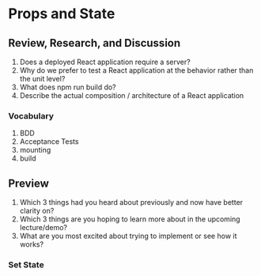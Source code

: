 # Props and State

## Review, Research, and Discussion

  1. Does a deployed React application require a server?
  2. Why do we prefer to test a React application at the behavior rather than the unit level?
  3. What does npm run build do?
  4. Describe the actual composition / architecture of a React application
  
### Vocabulary
  1. BDD
  2. Acceptance Tests
  3. mounting
  4. build
  
## Preview

  1. Which 3 things had you heard about previously and now have better clarity on?
  2. Which 3 things are you hoping to learn more about in the upcoming lecture/demo?
  3. What are you most excited about trying to implement or see how it works?
  
### Set State










